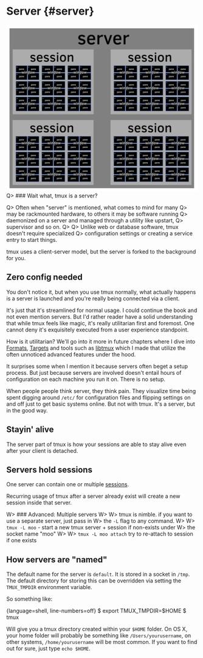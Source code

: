 # Server {#server} 

![Server](images/info/server.png) 
Q> ### Wait what, tmux is a server?

Q> Often when "server" is mentioned, what comes to mind for many
Q> may be rackmounted hardware, to others it may be software running
Q> daemonized on a server and managed through a utility like upstart,
Q> supervisor and so on.
Q>
Q> Unlike web or database software, tmux doesn't require specialized
Q> configuration settings or creating a service entry to start things.

tmux uses a client-server model, but the server is forked to the 
background for you.

## Zero config needed

You don't notice it, but when you use tmux normally, what actually happens
is a server is launched and you're really being connected via a client.

It's just that it's streamlined for normal usage. I could continue the book and
not even mention servers. But I'd rather reader have a solid understanding that
while tmux feels like magic, it's really utilitarian first and foremost. One
cannot deny it's exquisitely executed from a user experience standpoint.

How is it utilitarian? We'll go into it more in future chapters where I dive
into [Formats](#formats), [Targets](#targets) and tools such as [libtmux](https://github.com/tony/libtmux)
which I made that utilize the often unnoticed advanced features under the hood.

It surprises some when I mention it because servers often beget
a setup process. But just because servers are involved doesn't entail
hours of configuration on each machine you run it on. There is no
setup.

When people people think server, they think pain. They visualize time being
spent digging around `/etc/` for configuration files and flipping settings on
and off just to get basic systems online. But not with tmux. It's a server, but
in the good way.

## Stayin' alive

The server part of tmux is how your sessions are able to stay alive even
after your client is detached.

## Servers hold sessions

One server can contain one or multiple [sessions](#sessions).

Recurring usage of tmux after a server already exist will create a new
session inside that server. 

W> ### Advanced: Multiple servers
W>
W> tmux is nimble. if you want to use a separate server, just pass in
W> the `-L` flag to any command.
W>
W> `tmux -L moo` - start a new tmux server + session if non-exists under
W> the socket name "moo"
W>
W> `tmux -L moo attach` try to re-attach to session if one exists

## How servers are "named"

The default name for the server is `default`. It is stored in a socket in
`/tmp`. The default directory for storing this can be overridden via setting
the `TMUX_TMPDIR` environment variable.

So something like:

{language=shell, line-numbers=off}
    $ export TMUX_TMPDIR=$HOME
    $ tmux

Will give you a tmux directory created within your `$HOME` folder. On OS X,
your home folder will probably be something like `/Users/yourusername`, on
other systems, `/home/yourusername` will be most common. If you want to find
out for sure, just type `echo $HOME`.
